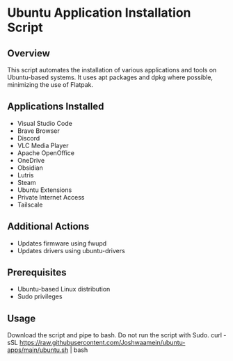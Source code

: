 # Ubuntu Application Installation Script

## Overview

This script automates the installation of various applications and tools on Ubuntu-based systems. It uses apt packages and dpkg where possible, minimizing the use of Flatpak.

## Applications Installed

- Visual Studio Code
- Brave Browser
- Discord
- VLC Media Player
- Apache OpenOffice
- OneDrive
- Obsidian
- Lutris
- Steam
- Ubuntu Extensions
- Private Internet Access
- Tailscale

## Additional Actions

- Updates firmware using fwupd
- Updates drivers using ubuntu-drivers

## Prerequisites

- Ubuntu-based Linux distribution
- Sudo privileges

## Usage

Download the script and pipe to bash. Do not run the script with Sudo.
curl -sSL https://raw.githubusercontent.com/Joshwaamein/ubuntu-apps/main/ubuntu.sh | bash
